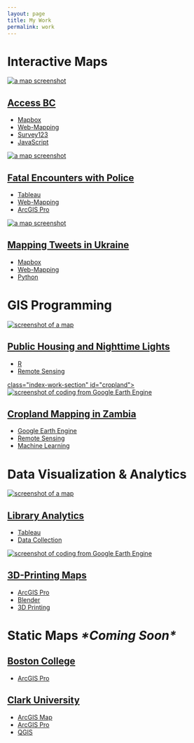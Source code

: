 ```yaml
---
layout: page
title: My Work
permalink: work
---
```

<link rel="stylesheet" href="assets/css/normalize.css">
<link rel="stylesheet" href="assets/css/main.css">
<main id="main"> <!-- Favicon Information -->


<div class="w-full bg-gray-100">
   <div class="bg-blue-700 p-4 font-bold text-3xl">
      <h1 class="text-2xl font-bold">Interactive Maps</h1>
   </div>
</div>

<div class="grid-custom bg-gray-100">
  <div class="bg-red-500 text-white text-center p-4"><a href="assets/work/accessbc.html" class="index-work-section" id="accessbc">
    <img alt="a map screenshot" class="index-work-img" src="assets/img/accessbc.png">
    <div class="index-work-title">
        <h2>Access BC</h2>
    </div>
    <ul class="skills">
        <li>Mapbox</li>
        <li>Web-Mapping</li>
        <li>Survey123</li>
        <li>JavaScript</li>
    </ul>
    </a></div>
  <div class="bg-green-500 text-white text-center p-4"><a href="assets/work/fatalencounters.html" class="index-work-section" id="fatalencounters">
    <img alt="a map screenshot" class="index-work-img" src="assets/img/fatalencounters.png">
    <div class="index-work-title">
        <h2>Fatal Encounters with Police</h2>
    </div>
    <ul class="skills">
        <li>Tableau</li>
        <li>Web-Mapping</li>
        <li>ArcGIS Pro</li>
    </ul>
    </a></div>
  <div class="bg-green-500 text-white text-center p-4"><a href="assets/work/mappingukraine.html" class="index-work-section" id="ukraine">
    <img alt="a map screenshot" class="index-work-img" src="assets/img/tweetukraine.png">
    <div class="index-work-title">
        <h2>Mapping Tweets in Ukraine</h2>
    </div>
    <ul class="skills">
        <li>Mapbox</li>
        <li>Web-Mapping</li>
        <li>Python</li>
    </ul>
    </a></div>
</div>

<div class="w-full bg-gray-100">
   <div class="bg-blue-700 p-4 font-bold text-3xl">
      <h1 class="text-2xl font-bold">GIS Programming</h1>
   </div>
</div>

<div class="grid-custom bg-gray-100 p-6">
  <div class="bg-green-500 text-white text-center p-4"><a href="assets/work/nightlights.html" class="index-work-section" id="nightlights">
    <img alt="screenshot of a map" class="index-work-img" src="assets/img/bstn_ltnl.png">
    <div class="index-work-title">
        <h2>Public Housing and Nighttime Lights</h2>
    </div>
    <ul class="skills">
        <li>R</li>
        <li>Remote Sensing</li>
    </ul>
    </a></div>
      <div class="bg-green-500 text-white text-center p-4"><a href="assets/work/cropland.html"> class="index-work-section" id="cropland">
          <img alt="screenshot of coding from Google Earth Engine" class="index-work-img" src="assets/img/cropland.jpg>
    <div class="index-work-title">
        <h2>Cropland Mapping in Zambia</h2>
    </div>
    <ul class="skills">
        <li>Google Earth Engine</li>
        <li>Remote Sensing</li>
        <li>Machine Learning</li>
    </ul>
    </a></div>
</div>

<div class="w-full bg-gray-100">
   <div class="bg-blue-700 p-4 font-bold text-3xl">
      <h1 class="text-2xl font-bold">Data Visualization & Analytics</h1>
   </div>
</div>
<div class="grid-custom bg-gray-100 p-6">
  <div class="bg-green-500 text-white text-center p-4"><a href="assets/work/bcltableau.html" class="index-work-section" id="nightlights">
    <img alt="screenshot of a map" class="index-work-img" src="assets/img/bcl.png">
    <div class="index-work-title">
        <h2>Library Analytics</h2>
    </div>
    <ul class="skills">
        <li>Tableau</li>
        <li>Data Collection</li>
    </ul>
    </a></div>
      <div class="bg-green-500 text-white text-center p-4"><a href="assets/work/tactile.html" class="index-work-section" id="cropland">
          <img alt="screenshot of coding from Google Earth Engine" class="index-work-img" src="assets/img/worcester.png">
    <div class="index-work-title">
        <h2>3D-Printing Maps</h2>
    </div>
    <ul class="skills">
        <li>ArcGIS Pro</li>
        <li>Blender</li>
        <li>3D Printing</li>
    </ul>
    </a></div>
</div>

<div class="w-full bg-gray-100">
   <div class="bg-blue-700 p-4 font-bold text-3xl">
      <h1 class="text-2xl font-bold">Static Maps <em>*Coming Soon*</em></h1>
   </div>
</div>

<div class="grid-custom bg-gray-100 p-6">
  <div class="bg-green-500 text-white text-center p-4"><a href="assets/work/bcstatic.html" class="index-work-section" id="bcstatic">
    <!-- <img alt="a logo reading DUL UX" class="index-work-img" src="work/images/sharepoint/index-hero.png"> -->
    <div class="index-work-title">
        <h2>Boston College</h2>
    </div>
    <ul class="skills">
        <li>ArcGIS Pro</li>
    </ul>
    </a></div>
      <div class="bg-green-500 text-white text-center p-4"><a href="assets/work/clarkstatic.html" class="index-work-section" id="sharepoint">
    <!-- <img alt="a logo reading DUL UX" class="index-work-img" src="work/images/sharepoint/index-hero.png"> -->
    <div class="index-work-title">
        <h2>Clark University</h2>
    </div>
    <ul class="skills">
        <li>ArcGIS Map</li>
        <li>ArcGIS Pro</li>
        <li>QGIS</li>
    </ul>
    </a></div>


</div>


</div>